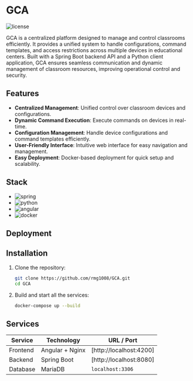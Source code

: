 # GCA  
![license](https://img.shields.io/badge/Apache%202.0-4D4D4D?style=flat-square&logo=apache&logoColor=white)

GCA is a centralized platform designed to manage and control classrooms efficiently. 
It provides a unified system to handle configurations, command templates, and access restrictions across multiple 
devices in educational centers. Built with a Spring Boot backend API and a Python client application, GCA ensures 
seamless communication and dynamic management of classroom resources, improving operational control and security.

## Features

- **Centralized Management**: Unified control over classroom devices and configurations.
- **Dynamic Command Execution**: Execute commands on devices in real-time.
- **Configuration Management**: Handle device configurations and command templates efficiently.
- **User-Friendly Interface**: Intuitive web interface for easy navigation and management.
- **Easy Deployment**: Docker-based deployment for quick setup and scalability.

## Stack
-  ![spring](https://img.shields.io/badge/Spring%20Boot-6DB33F?style=flat-square&logo=spring&logoColor=white)
- ![python](https://img.shields.io/badge/Python-3776AB?style=flat-square&logo=python&logoColor=white)
- ![angular](https://img.shields.io/badge/Angular-DD0031?style=flat-square&logo=angular&logoColor=white)
- ![docker](https://img.shields.io/badge/Docker-2496ED?style=flat-square&logo=docker&logoColor=white)
## Deployment


## Installation

1. Clone the repository:
    ```bash
   git clone https://github.com/rmg1008/GCA.git
   cd GCA
    ```
2. Build and start all the services:
    ```bash
    docker-compose up --build
    ```

## Services

| Service    | Technology       | URL / Port               |
|------------|------------------|--------------------------|
| Frontend   | Angular + Nginx  | [http://localhost:4200]  |
| Backend    | Spring Boot      | [http://localhost:8080]  |
| Database   | MariaDB          | `localhost:3306`         |
